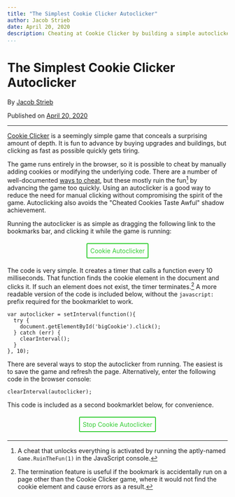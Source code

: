 ```yaml
---
title: "The Simplest Cookie Clicker Autoclicker"
author: Jacob Strieb
date: April 20, 2020
description: Cheating at Cookie Clicker by building a simple autoclicker for that runs as a bookmarklet
...
```



# The Simplest Cookie Clicker Autoclicker

By [Jacob Strieb](https://jstrieb.github.io)

Published on [April 20, 2020](/posts/auto-cookie/)

---


[Cookie Clicker](https://orteil.dashnet.org/cookieclicker/) is a seemingly
simple game that conceals a surprising amount of depth. It is fun to advance by
buying upgrades and buildings, but clicking as fast as possible quickly gets
tiring.

The game runs entirely in the browser, so it is possible to cheat by manually
adding cookies or modifying the underlying code. There are a number of
well-documented [ways to
cheat](https://cookieclicker.fandom.com/wiki/Cheating), but these mostly ruin
the fun[^1] by advancing the game too quickly. Using an autoclicker is a good
way to reduce the need for manual clicking without compromising the spirit of
the game. Autoclicking also avoids the "Cheated Cookies Taste Awful" shadow
achievement.

Running the autoclicker is as simple as dragging the following link to the
bookmarks bar, and clicking it while the game is running:

<style>
.button-container {
  padding: 1em;
  text-align: center;
}

a.button {
  color: limegreen;
  text-decoration: none;
  border: 2px solid;
  border-radius: 3px;
  padding: 0.5em;
}

a.button:hover {
  color: black;
  background: limegreen;
  text-decoration: none;
  border: 2px solid limegreen;
}
</style>

<div class="button-container"> <a class="button" href="javascript:var autoclicker = setInterval(function(){ try { document.getElementById('bigCookie').click(); } catch (err) { clearInterval(); } }, 10);">Cookie Autoclicker</a> </div>

The code is very simple. It creates a timer that calls a function every 10
milliseconds. That function finds the cookie element in the document and clicks
it. If such an element does not exist, the timer terminates.[^2] A more
readable version of the code is included below, without the `javascript:`
prefix required for the bookmarklet to work.

``` { .javascript }
var autoclicker = setInterval(function(){
  try {
    document.getElementById('bigCookie').click();
  } catch (err) {
    clearInterval();
  }
}, 10);
```

There are several ways to stop the autoclicker from running. The easiest is
to save the game and refresh the page. Alternatively, enter the following code
in the browser console:

``` { .javascript }
clearInterval(autoclicker);
```

This code is included as a second bookmarklet below, for convenience.

<div class="button-container"> <a class="button" href="javascript:clearInterval(autoclicker);">Stop Cookie Autoclicker</a> </div>



[^1]: A cheat that unlocks everything is activated by running the aptly-named
      `Game.RuinTheFun(1)` in the JavaScript console.

[^2]: The termination feature is useful if the bookmark is accidentally run on
      a page other than the Cookie Clicker game, where it would not find the
      cookie element and cause errors as a result.
